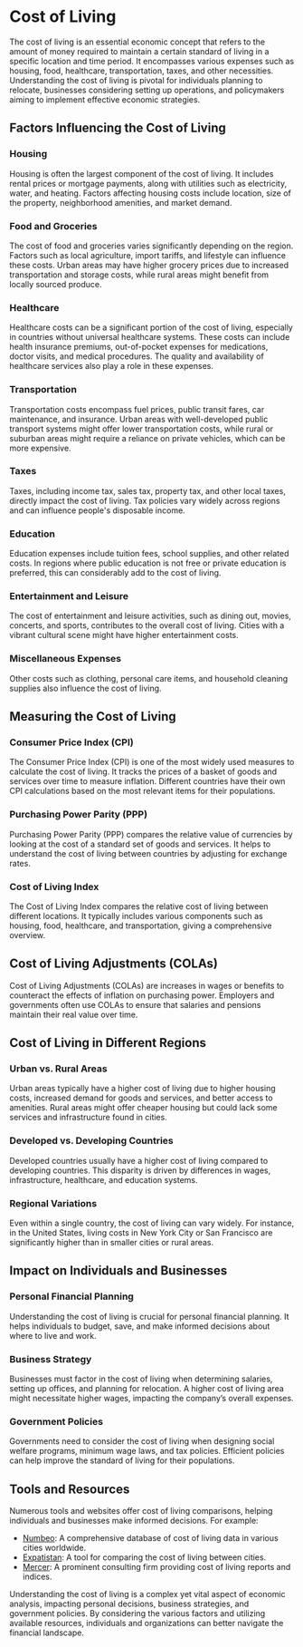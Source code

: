 # Cost of Living

The cost of living is an essential economic concept that refers to the amount of money required to maintain a certain standard of living in a specific location and time period. It encompasses various expenses such as housing, food, healthcare, transportation, taxes, and other necessities. Understanding the cost of living is pivotal for individuals planning to relocate, businesses considering setting up operations, and policymakers aiming to implement effective economic strategies.

## Factors Influencing the Cost of Living

### Housing

Housing is often the largest component of the cost of living. It includes rental prices or mortgage payments, along with utilities such as electricity, water, and heating. Factors affecting housing costs include location, size of the property, neighborhood amenities, and market demand.

### Food and Groceries

The cost of food and groceries varies significantly depending on the region. Factors such as local agriculture, import tariffs, and lifestyle can influence these costs. Urban areas may have higher grocery prices due to increased transportation and storage costs, while rural areas might benefit from locally sourced produce.

### Healthcare

Healthcare costs can be a significant portion of the cost of living, especially in countries without universal healthcare systems. These costs can include health insurance premiums, out-of-pocket expenses for medications, doctor visits, and medical procedures. The quality and availability of healthcare services also play a role in these expenses.

### Transportation

Transportation costs encompass fuel prices, public transit fares, car maintenance, and insurance. Urban areas with well-developed public transport systems might offer lower transportation costs, while rural or suburban areas might require a reliance on private vehicles, which can be more expensive.

### Taxes

Taxes, including income tax, sales tax, property tax, and other local taxes, directly impact the cost of living. Tax policies vary widely across regions and can influence people's disposable income.

### Education

Education expenses include tuition fees, school supplies, and other related costs. In regions where public education is not free or private education is preferred, this can considerably add to the cost of living.

### Entertainment and Leisure

The cost of entertainment and leisure activities, such as dining out, movies, concerts, and sports, contributes to the overall cost of living. Cities with a vibrant cultural scene might have higher entertainment costs.

### Miscellaneous Expenses

Other costs such as clothing, personal care items, and household cleaning supplies also influence the cost of living.

## Measuring the Cost of Living

### Consumer Price Index (CPI)

The Consumer Price Index (CPI) is one of the most widely used measures to calculate the cost of living. It tracks the prices of a basket of goods and services over time to measure inflation. Different countries have their own CPI calculations based on the most relevant items for their populations.

### Purchasing Power Parity (PPP)

Purchasing Power Parity (PPP) compares the relative value of currencies by looking at the cost of a standard set of goods and services. It helps to understand the cost of living between countries by adjusting for exchange rates.

### Cost of Living Index

The Cost of Living Index compares the relative cost of living between different locations. It typically includes various components such as housing, food, healthcare, and transportation, giving a comprehensive overview.

## Cost of Living Adjustments (COLAs)

Cost of Living Adjustments (COLAs) are increases in wages or benefits to counteract the effects of inflation on purchasing power. Employers and governments often use COLAs to ensure that salaries and pensions maintain their real value over time.

## Cost of Living in Different Regions

### Urban vs. Rural Areas

Urban areas typically have a higher cost of living due to higher housing costs, increased demand for goods and services, and better access to amenities. Rural areas might offer cheaper housing but could lack some services and infrastructure found in cities.

### Developed vs. Developing Countries

Developed countries usually have a higher cost of living compared to developing countries. This disparity is driven by differences in wages, infrastructure, healthcare, and education systems.

### Regional Variations

Even within a single country, the cost of living can vary widely. For instance, in the United States, living costs in New York City or San Francisco are significantly higher than in smaller cities or rural areas.

## Impact on Individuals and Businesses

### Personal Financial Planning

Understanding the cost of living is crucial for personal financial planning. It helps individuals to budget, save, and make informed decisions about where to live and work.

### Business Strategy

Businesses must factor in the cost of living when determining salaries, setting up offices, and planning for relocation. A higher cost of living area might necessitate higher wages, impacting the company’s overall expenses.

### Government Policies

Governments need to consider the cost of living when designing social welfare programs, minimum wage laws, and tax policies. Efficient policies can help improve the standard of living for their populations.

## Tools and Resources

Numerous tools and websites offer cost of living comparisons, helping individuals and businesses make informed decisions. For example:

- [Numbeo](https://www.numbeo.com/cost-of-living/): A comprehensive database of cost of living data in various cities worldwide.
- [Expatistan](https://www.expatistan.com/cost-of-living): A tool for comparing the cost of living between cities.
- [Mercer](https://mobilityexchange.mercer.com/): A prominent consulting firm providing cost of living reports and indices.

Understanding the cost of living is a complex yet vital aspect of economic analysis, impacting personal decisions, business strategies, and government policies. By considering the various factors and utilizing available resources, individuals and organizations can better navigate the financial landscape.